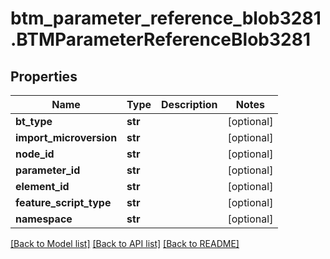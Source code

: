 # btm_parameter_reference_blob3281.BTMParameterReferenceBlob3281

## Properties
Name | Type | Description | Notes
------------ | ------------- | ------------- | -------------
**bt_type** | **str** |  | [optional] 
**import_microversion** | **str** |  | [optional] 
**node_id** | **str** |  | [optional] 
**parameter_id** | **str** |  | [optional] 
**element_id** | **str** |  | [optional] 
**feature_script_type** | **str** |  | [optional] 
**namespace** | **str** |  | [optional] 

[[Back to Model list]](../README.md#documentation-for-models) [[Back to API list]](../README.md#documentation-for-api-endpoints) [[Back to README]](../README.md)


